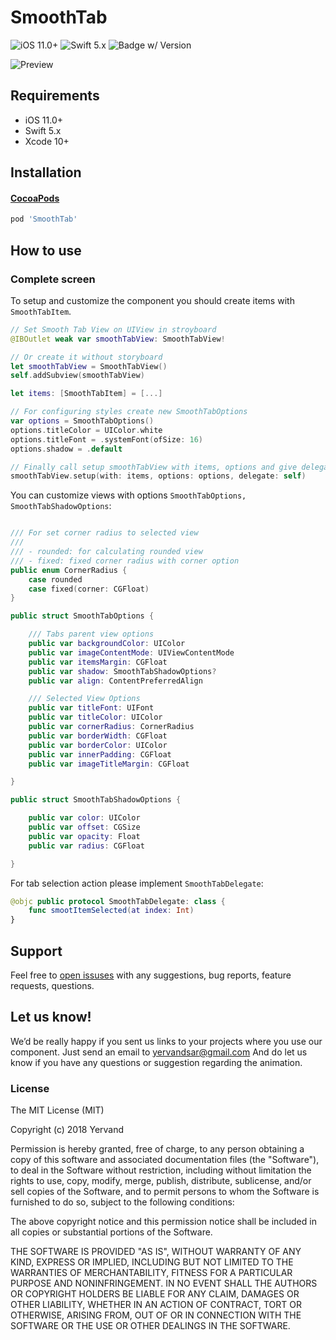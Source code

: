 # SmoothTab

![iOS 11.0+](https://img.shields.io/badge/iOS-11.0+-green.svg)
![Swift 5.x](https://img.shields.io/badge/Swift-5.x-orange.svg)
![Badge w/ Version](https://img.shields.io/cocoapods/v/SmoothTab.svg)

![Preview](preview.png)

## Requirements

* iOS 11.0+
* Swift 5.x
* Xcode 10+

## Installation

#### [CocoaPods](https://cocoapods.org/)

```ruby
pod 'SmoothTab'
```

## How to use

### Complete screen

To setup and customize the component you should create items with  `SmoothTabItem`.

```swift
// Set Smooth Tab View on UIView in stroyboard
@IBOutlet weak var smoothTabView: SmoothTabView!

// Or create it without storyboard
let smoothTabView = SmoothTabView()
self.addSubview(smoothTabView)

let items: [SmoothTabItem] = [...]

// For configuring styles create new SmoothTabOptions
var options = SmoothTabOptions()
options.titleColor = UIColor.white
options.titleFont = .systemFont(ofSize: 16)
options.shadow = .default

// Finally call setup smoothTabView with items, options and give delegate
smoothTabView.setup(with: items, options: options, delegate: self)
```

You can customize views with options `SmoothTabOptions, SmoothTabShadowOptions`:
```swift

/// For set corner radius to selected view
///
/// - rounded: for calculating rounded view
/// - fixed: fixed corner radius with corner option
public enum CornerRadius {
	case rounded
	case fixed(corner: CGFloat)
}

public struct SmoothTabOptions {

	/// Tabs parent view options
	public var backgroundColor: UIColor
	public var imageContentMode: UIViewContentMode
	public var itemsMargin: CGFloat
	public var shadow: SmoothTabShadowOptions?
    public var align: ContentPreferredAlign

	/// Selected View Options
	public var titleFont: UIFont
	public var titleColor: UIColor
	public var cornerRadius: CornerRadius
	public var borderWidth: CGFloat
	public var borderColor: UIColor
	public var innerPadding: CGFloat
	public var imageTitleMargin: CGFloat

}

public struct SmoothTabShadowOptions {

	public var color: UIColor
	public var offset: CGSize
	public var opacity: Float
	public var radius: CGFloat

}
```

For tab selection action please implement  `SmoothTabDelegate`:

```swift
@objc public protocol SmoothTabDelegate: class {
    func smootItemSelected(at index: Int)
}
```

## Support

Feel free to [open issuses](https://github.com/yervandsar/SmoothTab/issues/new) with any suggestions, bug reports, feature requests, questions.

## Let us know!

We’d be really happy if you sent us links to your projects where you use our component. Just send an email to yervandsar@gmail.com And do let us know if you have any questions or suggestion regarding the animation.


### License

The MIT License (MIT)

Copyright (c) 2018 Yervand

Permission is hereby granted, free of charge, to any person obtaining a copy
of this software and associated documentation files (the "Software"), to deal
in the Software without restriction, including without limitation the rights
to use, copy, modify, merge, publish, distribute, sublicense, and/or sell
copies of the Software, and to permit persons to whom the Software is
furnished to do so, subject to the following conditions:

The above copyright notice and this permission notice shall be included in all
copies or substantial portions of the Software.

THE SOFTWARE IS PROVIDED "AS IS", WITHOUT WARRANTY OF ANY KIND, EXPRESS OR
IMPLIED, INCLUDING BUT NOT LIMITED TO THE WARRANTIES OF MERCHANTABILITY,
FITNESS FOR A PARTICULAR PURPOSE AND NONINFRINGEMENT. IN NO EVENT SHALL THE
AUTHORS OR COPYRIGHT HOLDERS BE LIABLE FOR ANY CLAIM, DAMAGES OR OTHER
LIABILITY, WHETHER IN AN ACTION OF CONTRACT, TORT OR OTHERWISE, ARISING FROM,
OUT OF OR IN CONNECTION WITH THE SOFTWARE OR THE USE OR OTHER DEALINGS IN THE
SOFTWARE.
